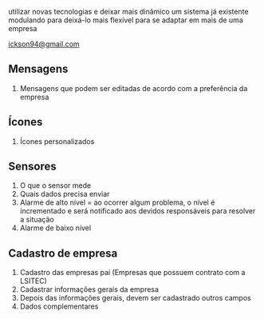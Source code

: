 utilizar novas tecnologias e deixar mais dinâmico um sistema já existente
modulando para deixá-lo mais flexível para se adaptar em mais de uma empresa

ickson94@gmail.com

## Mensagens

1. Mensagens que podem ser editadas de acordo com a preferência da empresa

## Ícones

1. Ícones personalizados

## Sensores

1. O que o sensor mede
2. Quais dados precisa enviar
3. Alarme de alto nível = ao ocorrer algum problema, o nível é incrementado e será notificado aos devidos responsáveis para resolver a situação
4. Alarme de baixo nível

## Cadastro de empresa

1. Cadastro das empresas pai (Empresas que possuem contrato com a LSITEC)
2. Cadastrar informações gerais da empresa
3. Depois das informações gerais, devem ser cadastrado outros campos
4. Dados complementares

<!--stackedit_data:
eyJoaXN0b3J5IjpbLTE2NzA3OTc0NzhdfQ==
-->